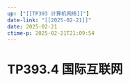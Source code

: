 ```yaml
---
up: ["[[TP393 计算机网络]]"]
date-link: "[[2025-02-21]]"
date: 2025-02-21
ctime-p: 2025-02-21T21:09:54
---
```


# TP393.4 国际互联网
